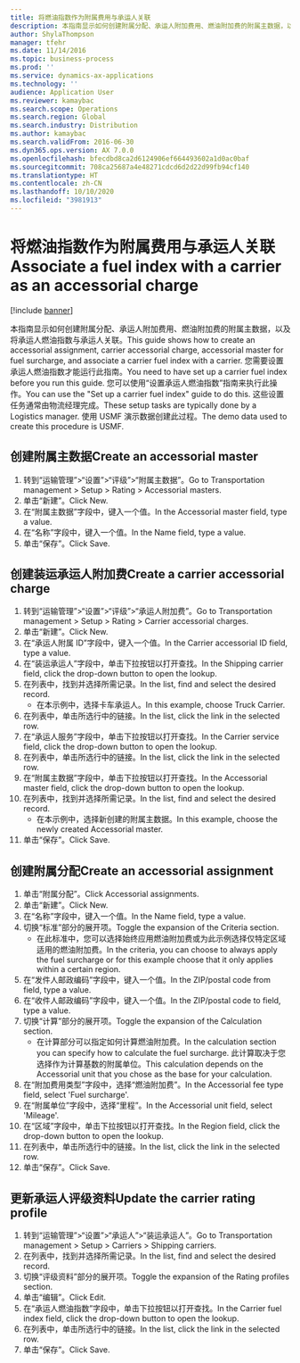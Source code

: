 ```yaml
---
title: 将燃油指数作为附属费用与承运人关联
description: 本指南显示如何创建附属分配、承运人附加费用、燃油附加费的附属主数据，以及将承运人燃油指数与承运人关联。
author: ShylaThompson
manager: tfehr
ms.date: 11/14/2016
ms.topic: business-process
ms.prod: ''
ms.service: dynamics-ax-applications
ms.technology: ''
audience: Application User
ms.reviewer: kamaybac
ms.search.scope: Operations
ms.search.region: Global
ms.search.industry: Distribution
ms.author: kamaybac
ms.search.validFrom: 2016-06-30
ms.dyn365.ops.version: AX 7.0.0
ms.openlocfilehash: bfecdbd8ca2d6124906ef664493602a1d0ac0baf
ms.sourcegitcommit: 708ca25687a4e48271cdcd6d2d22d99fb94cf140
ms.translationtype: HT
ms.contentlocale: zh-CN
ms.lasthandoff: 10/10/2020
ms.locfileid: "3981913"
---
```

# <a name="associate-a-fuel-index-with-a-carrier-as-an-accessorial-charge"></a><span data-ttu-id="ee6fe-103">将燃油指数作为附属费用与承运人关联</span><span class="sxs-lookup"><span data-stu-id="ee6fe-103">Associate a fuel index with a carrier as an accessorial charge</span></span>

[!include [banner](../../includes/banner.md)]

<span data-ttu-id="ee6fe-104">本指南显示如何创建附属分配、承运人附加费用、燃油附加费的附属主数据，以及将承运人燃油指数与承运人关联。</span><span class="sxs-lookup"><span data-stu-id="ee6fe-104">This guide shows how to create an accessorial assignment, carrier accessorial charge, accessorial master for fuel surcharge, and associate a carrier fuel index with a carrier.</span></span> <span data-ttu-id="ee6fe-105">您需要设置承运人燃油指数才能运行此指南。</span><span class="sxs-lookup"><span data-stu-id="ee6fe-105">You need to have set up a carrier fuel index before you run this guide.</span></span> <span data-ttu-id="ee6fe-106">您可以使用“设置承运人燃油指数”指南来执行此操作。</span><span class="sxs-lookup"><span data-stu-id="ee6fe-106">You can use the "Set up a carrier fuel index" guide to do this.</span></span> <span data-ttu-id="ee6fe-107">这些设置任务通常由物流经理完成。</span><span class="sxs-lookup"><span data-stu-id="ee6fe-107">These setup tasks are typically done by a Logistics manager.</span></span> <span data-ttu-id="ee6fe-108">使用 USMF 演示数据创建此过程。</span><span class="sxs-lookup"><span data-stu-id="ee6fe-108">The demo data used to create this procedure is USMF.</span></span>


## <a name="create-an-accessorial-master"></a><span data-ttu-id="ee6fe-109">创建附属主数据</span><span class="sxs-lookup"><span data-stu-id="ee6fe-109">Create an accessorial master</span></span>
1. <span data-ttu-id="ee6fe-110">转到“运输管理”>“设置”>“评级”>“附属主数据”。</span><span class="sxs-lookup"><span data-stu-id="ee6fe-110">Go to Transportation management > Setup > Rating > Accessorial masters.</span></span>
2. <span data-ttu-id="ee6fe-111">单击“新建”。</span><span class="sxs-lookup"><span data-stu-id="ee6fe-111">Click New.</span></span>
3. <span data-ttu-id="ee6fe-112">在“附属主数据”字段中，键入一个值。</span><span class="sxs-lookup"><span data-stu-id="ee6fe-112">In the Accessorial master field, type a value.</span></span>
4. <span data-ttu-id="ee6fe-113">在“名称”字段中，键入一个值。</span><span class="sxs-lookup"><span data-stu-id="ee6fe-113">In the Name field, type a value.</span></span>
5. <span data-ttu-id="ee6fe-114">单击“保存”。</span><span class="sxs-lookup"><span data-stu-id="ee6fe-114">Click Save.</span></span>

## <a name="create-a-carrier-accessorial-charge"></a><span data-ttu-id="ee6fe-115">创建装运承运人附加费</span><span class="sxs-lookup"><span data-stu-id="ee6fe-115">Create a carrier accessorial charge</span></span>
1. <span data-ttu-id="ee6fe-116">转到“运输管理”>“设置”>“评级”>“承运人附加费”。</span><span class="sxs-lookup"><span data-stu-id="ee6fe-116">Go to Transportation management > Setup > Rating > Carrier accessorial charges.</span></span>
2. <span data-ttu-id="ee6fe-117">单击“新建”。</span><span class="sxs-lookup"><span data-stu-id="ee6fe-117">Click New.</span></span>
3. <span data-ttu-id="ee6fe-118">在“承运人附属 ID”字段中，键入一个值。</span><span class="sxs-lookup"><span data-stu-id="ee6fe-118">In the Carrier accessorial ID field, type a value.</span></span>
4. <span data-ttu-id="ee6fe-119">在“装运承运人”字段中，单击下拉按钮以打开查找。</span><span class="sxs-lookup"><span data-stu-id="ee6fe-119">In the Shipping carrier field, click the drop-down button to open the lookup.</span></span>
5. <span data-ttu-id="ee6fe-120">在列表中，找到并选择所需记录。</span><span class="sxs-lookup"><span data-stu-id="ee6fe-120">In the list, find and select the desired record.</span></span>
    * <span data-ttu-id="ee6fe-121">在本示例中，选择卡车承运人。</span><span class="sxs-lookup"><span data-stu-id="ee6fe-121">In this example, choose Truck Carrier.</span></span>  
6. <span data-ttu-id="ee6fe-122">在列表中，单击所选行中的链接。</span><span class="sxs-lookup"><span data-stu-id="ee6fe-122">In the list, click the link in the selected row.</span></span>
7. <span data-ttu-id="ee6fe-123">在“承运人服务”字段中，单击下拉按钮以打开查找。</span><span class="sxs-lookup"><span data-stu-id="ee6fe-123">In the Carrier service field, click the drop-down button to open the lookup.</span></span>
8. <span data-ttu-id="ee6fe-124">在列表中，单击所选行中的链接。</span><span class="sxs-lookup"><span data-stu-id="ee6fe-124">In the list, click the link in the selected row.</span></span>
9. <span data-ttu-id="ee6fe-125">在“附属主数据”字段中，单击下拉按钮以打开查找。</span><span class="sxs-lookup"><span data-stu-id="ee6fe-125">In the Accessorial master field, click the drop-down button to open the lookup.</span></span>
10. <span data-ttu-id="ee6fe-126">在列表中，找到并选择所需记录。</span><span class="sxs-lookup"><span data-stu-id="ee6fe-126">In the list, find and select the desired record.</span></span>
    * <span data-ttu-id="ee6fe-127">在本示例中，选择新创建的附属主数据。</span><span class="sxs-lookup"><span data-stu-id="ee6fe-127">In this example, choose the newly created Accessorial master.</span></span>  
11. <span data-ttu-id="ee6fe-128">单击“保存”。</span><span class="sxs-lookup"><span data-stu-id="ee6fe-128">Click Save.</span></span>

## <a name="create-an-accessorial-assignment"></a><span data-ttu-id="ee6fe-129">创建附属分配</span><span class="sxs-lookup"><span data-stu-id="ee6fe-129">Create an accessorial assignment</span></span>
1. <span data-ttu-id="ee6fe-130">单击“附属分配”。</span><span class="sxs-lookup"><span data-stu-id="ee6fe-130">Click Accessorial assignments.</span></span>
2. <span data-ttu-id="ee6fe-131">单击“新建”。</span><span class="sxs-lookup"><span data-stu-id="ee6fe-131">Click New.</span></span>
3. <span data-ttu-id="ee6fe-132">在“名称”字段中，键入一个值。</span><span class="sxs-lookup"><span data-stu-id="ee6fe-132">In the Name field, type a value.</span></span>
4. <span data-ttu-id="ee6fe-133">切换“标准”部分的展开项。</span><span class="sxs-lookup"><span data-stu-id="ee6fe-133">Toggle the expansion of the Criteria section.</span></span>
    * <span data-ttu-id="ee6fe-134">在此标准中，您可以选择始终应用燃油附加费或为此示例选择仅特定区域适用的燃油附加费。</span><span class="sxs-lookup"><span data-stu-id="ee6fe-134">In the criteria, you can choose to always apply the fuel surcharge or for this example choose that it only applies within a certain region.</span></span>  
5. <span data-ttu-id="ee6fe-135">在“发件人邮政编码”字段中，键入一个值。</span><span class="sxs-lookup"><span data-stu-id="ee6fe-135">In the ZIP/postal code from field, type a value.</span></span>
6. <span data-ttu-id="ee6fe-136">在“收件人邮政编码”字段中，键入一个值。</span><span class="sxs-lookup"><span data-stu-id="ee6fe-136">In the ZIP/postal code to field, type a value.</span></span>
7. <span data-ttu-id="ee6fe-137">切换“计算”部分的展开项。</span><span class="sxs-lookup"><span data-stu-id="ee6fe-137">Toggle the expansion of the Calculation section.</span></span>
    * <span data-ttu-id="ee6fe-138">在计算部分可以指定如何计算燃油附加费。</span><span class="sxs-lookup"><span data-stu-id="ee6fe-138">In the calculation section you can specify how to calculate the fuel surcharge.</span></span> <span data-ttu-id="ee6fe-139">此计算取决于您选择作为计算基数的附属单位。</span><span class="sxs-lookup"><span data-stu-id="ee6fe-139">This calculation depends on the Accessorial unit that you chose as the base for your calculation.</span></span>  
8. <span data-ttu-id="ee6fe-140">在“附加费用类型”字段中，选择“燃油附加费”。</span><span class="sxs-lookup"><span data-stu-id="ee6fe-140">In the Accessorial fee type field, select 'Fuel surcharge'.</span></span>
9. <span data-ttu-id="ee6fe-141">在“附属单位”字段中，选择“里程”。</span><span class="sxs-lookup"><span data-stu-id="ee6fe-141">In the Accessorial unit field, select 'Mileage'.</span></span>
10. <span data-ttu-id="ee6fe-142">在“区域”字段中，单击下拉按钮以打开查找。</span><span class="sxs-lookup"><span data-stu-id="ee6fe-142">In the Region field, click the drop-down button to open the lookup.</span></span>
11. <span data-ttu-id="ee6fe-143">在列表中，单击所选行中的链接。</span><span class="sxs-lookup"><span data-stu-id="ee6fe-143">In the list, click the link in the selected row.</span></span>
12. <span data-ttu-id="ee6fe-144">单击“保存”。</span><span class="sxs-lookup"><span data-stu-id="ee6fe-144">Click Save.</span></span>

## <a name="update-the-carrier-rating-profile"></a><span data-ttu-id="ee6fe-145">更新承运人评级资料</span><span class="sxs-lookup"><span data-stu-id="ee6fe-145">Update the carrier rating profile</span></span>
1. <span data-ttu-id="ee6fe-146">转到“运输管理”>“设置”>“承运人”>“装运承运人”。</span><span class="sxs-lookup"><span data-stu-id="ee6fe-146">Go to Transportation management > Setup > Carriers > Shipping carriers.</span></span>
2. <span data-ttu-id="ee6fe-147">在列表中，找到并选择所需记录。</span><span class="sxs-lookup"><span data-stu-id="ee6fe-147">In the list, find and select the desired record.</span></span>
3. <span data-ttu-id="ee6fe-148">切换“评级资料”部分的展开项。</span><span class="sxs-lookup"><span data-stu-id="ee6fe-148">Toggle the expansion of the Rating profiles section.</span></span>
4. <span data-ttu-id="ee6fe-149">单击“编辑”。</span><span class="sxs-lookup"><span data-stu-id="ee6fe-149">Click Edit.</span></span>
5. <span data-ttu-id="ee6fe-150">在“承运人燃油指数”字段中，单击下拉按钮以打开查找。</span><span class="sxs-lookup"><span data-stu-id="ee6fe-150">In the Carrier fuel index field, click the drop-down button to open the lookup.</span></span>
6. <span data-ttu-id="ee6fe-151">在列表中，单击所选行中的链接。</span><span class="sxs-lookup"><span data-stu-id="ee6fe-151">In the list, click the link in the selected row.</span></span>
7. <span data-ttu-id="ee6fe-152">单击“保存”。</span><span class="sxs-lookup"><span data-stu-id="ee6fe-152">Click Save.</span></span>

